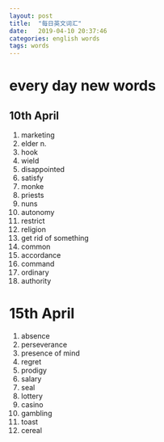```yaml
---
layout: post
title:  "每日英文词汇"
date:   2019-04-10 20:37:46
categories: english words
tags: words
---
```

# every day new words
## 10th April 
1. marketing
2. elder n.
3. hook
4. wield
5. disappointed
6. satisfy
7. monke
8. priests
9. nuns
10. autonomy
11. restrict
12. religion
13. get rid of something
14. common
15. accordance
16. command
17. ordinary
18. authority
# 15th April
1. absence
2. perseverance
3. presence of mind
4. regret
5. prodigy
6. salary
7. seal
8. lottery
9. casino
10. gambling
11. toast
12. cereal